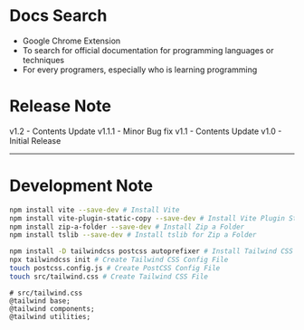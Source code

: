 # Docs Search
- Google Chrome Extension
- To search for official documentation for programming languages or techniques
- For every programers, especially who is learning programming

# Release Note
v1.2   - Contents Update
v1.1.1 - Minor Bug fix
v1.1   - Contents Update
v1.0   - Initial Release

---

# Development Note

```bash
npm install vite --save-dev # Install Vite
npm install vite-plugin-static-copy --save-dev # Install Vite Plugin Static Copy
npm install zip-a-folder --save-dev # Install Zip a Folder
npm install tslib --save-dev # Install tslib for Zip a Folder
```

```bash
npm install -D tailwindcss postcss autoprefixer # Install Tailwind CSS
npx tailwindcss init # Create Tailwind CSS Config File
touch postcss.config.js # Create PostCSS Config File
touch src/tailwind.css # Create Tailwind CSS File
```

```
# src/tailwind.css
@tailwind base;
@tailwind components;
@tailwind utilities;
```